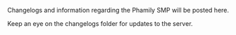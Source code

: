 Changelogs and information regarding the Phamily SMP will be posted here.

Keep an eye on the changelogs folder for updates to the server.
